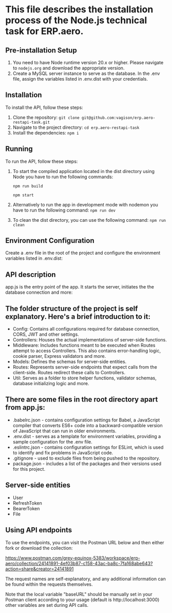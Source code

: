 This file describes the installation process of the Node.js technical task for ERP.aero.
========================================================================================

## Pre-installation Setup
1. You need to have Node runtime version 20.x or higher. Please navigate to ```nodejs.org``` and download the appropriate version.
2. Create a MySQL server instance to serve as the database. In the .env file, assign the variables listed in .env.dist with your credentials.

## Installation
To install the API, follow these steps:
1. Clone the repository: ```git clone git@github.com:vagison/erp.aero-restapi-task.git```
2. Navigate to the project directory: ```cd erp.aero-restapi-task```
3. Install the dependencies: ```npm i```

## Running
To run the API, follow these steps:
1. To start the compiled application located in the dist directory using Node you have to run the following commands:

    ```npm run build```
   
    ```npm start```

3. Alternatively to run the app in development mode with nodemon you have to run the following command: ```npm run dev```
4. To clean the dist directory, you can use the following command: ```npm run clean```

## Environment Configuration
Create a .env file in the root of the project and configure the environment variables listed in .env.dist:

## API description
app.js is the entry point of the app. It starts the server, initiates the the database connection and more:

The folder structure of the project is self explanatory. Here's a brief introduction to it:
-------------------------------------------------------------------------------------------
* Config: Contains all configurations required for database connection, CORS, JWT and other settings.
* Controllers: Houses the actual implementations of server-side functions.
* Middleware: Includes functions meant to be executed when Routes attempt to access Controllers. This also contains error-handling logic, cookie parser, Express validators and more.
* Models: Defines the schemas for server-side entities.
* Routes: Represents server-side endpoints that expect calls from the client-side. Routes redirect these calls to Controllers.
* Util: Serves as a folder to store helper functions, validator schemas, database initializing logic and more.

There are some files in the root directory apart from app.js:
-------------------------------------------------------------
* .babelrc.json - contains configuration settings for Babel, a JavaScript compiler that converts ES6+ code into a backward-compatible version of JavaScript that can run in older environments.
* .env.dist - serves as a template for environment variables, providing a sample configuration for the .env file.
* .eslintrc.json - contains configuration settings for ESLint, which is used to identify and fix problems in JavaScript code.
* .gitignore - used to exclude files from being pushed to the repository.
* package.json - includes a list of the packages and their versions used for this project.

Server-side entities
---------------------
* User
* RefreshToken
* BearerToken
* File

## Using API endpoints
To use the endpoints, you can visit the Postman URL below and then either fork or download the collection:

https://www.postman.com/grey-equinox-5383/workspace/erp-aero/collection/24141891-4ef03b87-c158-43ac-ba8c-7fa168abe643?action=share&creator=24141891

The request names are self-explanatory, and any additional information can be found within the requests themselves.

Note that the local variable "baseURL" should be manually set in your Postman client according to your usage (default is http://localhost:3000) other variables are set during API calls.
